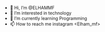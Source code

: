 - 👋 Hi, I’m @ELHAMMF
- 👀 I’m interested in technology 
- 🌱 I’m currently learning Programming
- 📫 How to reach me instagram <Elham_mf>

<!---
ELHAMMF/ELHAMMF is a ✨ special ✨ repository because its `README.md` (this file) appears on your GitHub profile.
You can click the Preview link to take a look at your changes.
--->

